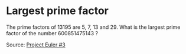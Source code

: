 # Largest prime factor
The prime factors of 13195 are 5, 7, 13 and 29.
What is the largest prime factor of the number 600851475143 ?


Source: [Project Euler #3](https://projecteuler.net/problem=3)
